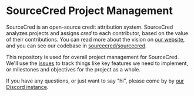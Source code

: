 # SourceCred Project Management

SourceCred is an open-source credit attribution system. SourceCred analyzes
projects and assigns *cred* to each contributor, based on the value of their
contributions. You can read more about the vision on [our website], and you can
see our codebase in [sourcecred/sourcecred].

[our website]: https://sourcecred.io
[sourcecred/sourcecred]: https://github.com/sourcecred/sourcecred

This repository is used for overall project management for SourceCred.
We'll use the [issues] to track things like key features we need to implement,
or milestones and objectives for the project as a whole.

[issues]: https://github.com/sourcecred/mission/issues

If you have any questions, or just want to say "hi", please come by by [our
Discord instance].

[our Discord instance]: https://sourcecred.io/discord-invite


